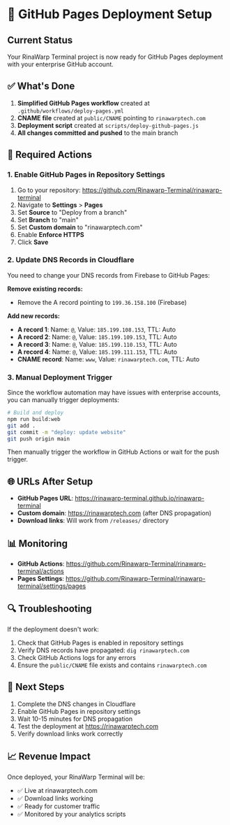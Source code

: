 # 🚀 GitHub Pages Deployment Setup

## Current Status
Your RinaWarp Terminal project is now ready for GitHub Pages deployment with your enterprise GitHub account.

## ✅ What's Done
1. **Simplified GitHub Pages workflow** created at `.github/workflows/deploy-pages.yml`
2. **CNAME file** created at `public/CNAME` pointing to `rinawarptech.com`
3. **Deployment script** created at `scripts/deploy-github-pages.js`
4. **All changes committed and pushed** to the main branch

## 🔧 Required Actions

### 1. Enable GitHub Pages in Repository Settings
1. Go to your repository: https://github.com/Rinawarp-Terminal/rinawarp-terminal
2. Navigate to **Settings** > **Pages**
3. Set **Source** to "Deploy from a branch"
4. Set **Branch** to "main"
5. Set **Custom domain** to "rinawarptech.com"
6. Enable **Enforce HTTPS**
7. Click **Save**

### 2. Update DNS Records in Cloudflare
You need to change your DNS records from Firebase to GitHub Pages:

**Remove existing records:**
- Remove the A record pointing to `199.36.158.100` (Firebase)

**Add new records:**
- **A record 1**: Name: `@`, Value: `185.199.108.153`, TTL: Auto
- **A record 2**: Name: `@`, Value: `185.199.109.153`, TTL: Auto  
- **A record 3**: Name: `@`, Value: `185.199.110.153`, TTL: Auto
- **A record 4**: Name: `@`, Value: `185.199.111.153`, TTL: Auto
- **CNAME record**: Name: `www`, Value: `rinawarptech.com`, TTL: Auto

### 3. Manual Deployment Trigger
Since the workflow automation may have issues with enterprise accounts, you can manually trigger deployments:

```bash
# Build and deploy
npm run build:web
git add .
git commit -m "deploy: update website"
git push origin main
```

Then manually trigger the workflow in GitHub Actions or wait for the push trigger.

## 🌐 URLs After Setup
- **GitHub Pages URL**: https://rinawarp-terminal.github.io/rinawarp-terminal
- **Custom domain**: https://rinawarptech.com (after DNS propagation)
- **Download links**: Will work from `/releases/` directory

## 📊 Monitoring
- **GitHub Actions**: https://github.com/Rinawarp-Terminal/rinawarp-terminal/actions
- **Pages Settings**: https://github.com/Rinawarp-Terminal/rinawarp-terminal/settings/pages

## 🔍 Troubleshooting
If the deployment doesn't work:
1. Check that GitHub Pages is enabled in repository settings
2. Verify DNS records have propagated: `dig rinawarptech.com`
3. Check GitHub Actions logs for any errors
4. Ensure the `public/CNAME` file exists and contains `rinawarptech.com`

## 🎯 Next Steps
1. Complete the DNS changes in Cloudflare
2. Enable GitHub Pages in repository settings
3. Wait 10-15 minutes for DNS propagation
4. Test the deployment at https://rinawarptech.com
5. Verify download links work correctly

## 📈 Revenue Impact
Once deployed, your RinaWarp Terminal will be:
- ✅ Live at rinawarptech.com
- ✅ Download links working
- ✅ Ready for customer traffic
- ✅ Monitored by your analytics scripts

